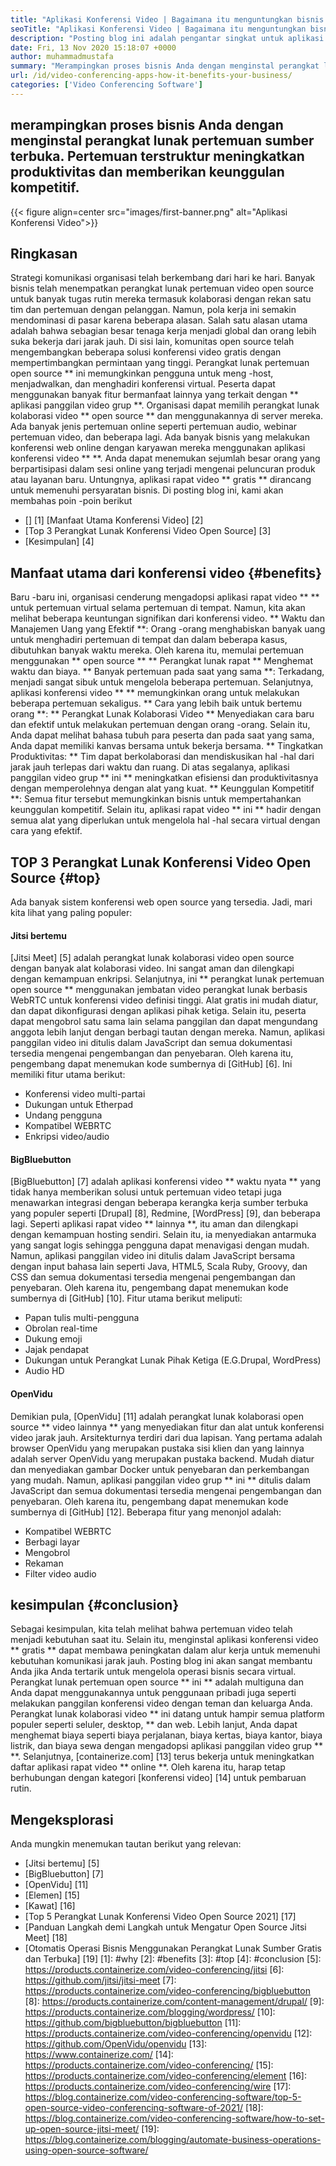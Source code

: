 ```yaml
---
title: "Aplikasi Konferensi Video | Bagaimana itu menguntungkan bisnis Anda" 
seoTitle: "Aplikasi Konferensi Video | Bagaimana itu menguntungkan bisnis Anda" 
description: "Posting blog ini adalah pengantar singkat untuk aplikasi konferensi video gratis. Perangkat lunak kolaborasi gratis ini menyediakan berbagai fitur untuk pertemuan grup." 
date: Fri, 13 Nov 2020 15:18:07 +0000
author: muhammadmustafa
summary: "Merampingkan proses bisnis Anda dengan menginstal perangkat lunak pertemuan sumber terbuka. Pertemuan terstruktur meningkatkan produktivitas dan memberikan keunggulan kompetitif." 
url: /id/video-conferencing-apps-how-it-benefits-your-business/
categories: ['Video Conferencing Software']
---
```


## merampingkan proses bisnis Anda dengan menginstal perangkat lunak pertemuan sumber terbuka. Pertemuan terstruktur meningkatkan produktivitas dan memberikan keunggulan kompetitif.

{{< figure align=center src="images/first-banner.png" alt="Aplikasi Konferensi Video">}}


## Ringkasan
Strategi komunikasi organisasi telah berkembang dari hari ke hari. Banyak bisnis telah menempatkan perangkat lunak pertemuan video open source untuk banyak tugas rutin mereka termasuk kolaborasi dengan rekan satu tim dan pertemuan dengan pelanggan. Namun, pola kerja ini semakin mendominasi di pasar karena beberapa alasan. Salah satu alasan utama adalah bahwa sebagian besar tenaga kerja menjadi global dan orang lebih suka bekerja dari jarak jauh. Di sisi lain, komunitas open source telah mengembangkan beberapa solusi konferensi video gratis dengan mempertimbangkan permintaan yang tinggi. Perangkat lunak pertemuan open source ** ini memungkinkan pengguna untuk meng -host, menjadwalkan, dan menghadiri konferensi virtual. Peserta dapat menggunakan banyak fitur bermanfaat lainnya yang terkait dengan ** aplikasi panggilan video grup **. Organisasi dapat memilih perangkat lunak kolaborasi video ** open source ** dan menggunakannya di server mereka. Ada banyak jenis pertemuan online seperti pertemuan audio, webinar pertemuan video, dan beberapa lagi.
Ada banyak bisnis yang melakukan konferensi web online dengan karyawan mereka menggunakan aplikasi konferensi video ** **. Anda dapat menemukan sejumlah besar orang yang berpartisipasi dalam sesi online yang terjadi mengenai peluncuran produk atau layanan baru. Untungnya, aplikasi rapat video ** gratis ** dirancang untuk memenuhi persyaratan bisnis. Di posting blog ini, kami akan membahas poin -poin berikut
  * [] [1] [Manfaat Utama Konferensi Video] [2]
  * [Top 3 Perangkat Lunak Konferensi Video Open Source] [3]
  * [Kesimpulan] [4]

## Manfaat utama dari konferensi video {#benefits}
Baru -baru ini, organisasi cenderung mengadopsi aplikasi rapat video ** ** untuk pertemuan virtual selama pertemuan di tempat. Namun, kita akan melihat beberapa keuntungan signifikan dari konferensi video.
** Waktu dan Manajemen Uang yang Efektif **: Orang -orang menghabiskan banyak uang untuk menghadiri pertemuan di tempat dan dalam beberapa kasus, dibutuhkan banyak waktu mereka. Oleh karena itu, memulai pertemuan menggunakan ** open source ** ** Perangkat lunak rapat ** Menghemat waktu dan biaya.
** Banyak pertemuan pada saat yang sama **: Terkadang, menjadi sangat sibuk untuk mengelola beberapa pertemuan. Selanjutnya, aplikasi konferensi video ** ** memungkinkan orang untuk melakukan beberapa pertemuan sekaligus.
** Cara yang lebih baik untuk bertemu orang **: ** Perangkat Lunak Kolaborasi Video ** Menyediakan cara baru dan efektif untuk melakukan pertemuan dengan orang -orang. Selain itu, Anda dapat melihat bahasa tubuh para peserta dan pada saat yang sama, Anda dapat memiliki kanvas bersama untuk bekerja bersama.
** Tingkatkan Produktivitas: ** Tim dapat berkolaborasi dan mendiskusikan hal -hal dari jarak jauh terlepas dari waktu dan ruang. Di atas segalanya, aplikasi panggilan video grup ** ini ** meningkatkan efisiensi dan produktivitasnya dengan memperolehnya dengan alat yang kuat.
** Keunggulan Kompetitif **: Semua fitur tersebut memungkinkan bisnis untuk mempertahankan keunggulan kompetitif. Selain itu, aplikasi rapat video ** ini ** hadir dengan semua alat yang diperlukan untuk mengelola hal -hal secara virtual dengan cara yang efektif.

## TOP 3 Perangkat Lunak Konferensi Video Open Source {#top}
Ada banyak sistem konferensi web open source yang tersedia. Jadi, mari kita lihat yang paling populer:

#### Jitsi bertemu
[Jitsi Meet] [5] adalah perangkat lunak kolaborasi video open source dengan banyak alat kolaborasi video. Ini sangat aman dan dilengkapi dengan kemampuan enkripsi. Selanjutnya, ini ** perangkat lunak pertemuan open source ** menggunakan jembatan video perangkat lunak berbasis WebRTC untuk konferensi video definisi tinggi. Alat gratis ini mudah diatur, dan dapat dikonfigurasi dengan aplikasi pihak ketiga. Selain itu, peserta dapat mengobrol satu sama lain selama panggilan dan dapat mengundang anggota lebih lanjut dengan berbagi tautan dengan mereka. Namun, aplikasi panggilan video ini ditulis dalam JavaScript dan semua dokumentasi tersedia mengenai pengembangan dan penyebaran. Oleh karena itu, pengembang dapat menemukan kode sumbernya di [GitHub] [6]. Ini memiliki fitur utama berikut:
  * Konferensi video multi-partai
  * Dukungan untuk Etherpad
  * Undang pengguna
  * Kompatibel WEBRTC
  * Enkripsi video/audio

#### BigBluebutton
[BigBluebutton] [7] adalah aplikasi konferensi video ** waktu nyata ** yang tidak hanya memberikan solusi untuk pertemuan video tetapi juga menawarkan integrasi dengan beberapa kerangka kerja sumber terbuka yang populer seperti [Drupal] [8], Redmine, [WordPress] [9], dan beberapa lagi. Seperti aplikasi rapat video ** lainnya **, itu aman dan dilengkapi dengan kemampuan hosting sendiri. Selain itu, ia menyediakan antarmuka yang sangat logis sehingga pengguna dapat menavigasi dengan mudah. Namun, aplikasi panggilan video ini ditulis dalam JavaScript bersama dengan input bahasa lain seperti Java, HTML5, Scala Ruby, Groovy, dan CSS dan semua dokumentasi tersedia mengenai pengembangan dan penyebaran. Oleh karena itu, pengembang dapat menemukan kode sumbernya di [GitHub] [10]. Fitur utama berikut meliputi:
  * Papan tulis multi-pengguna
  * Obrolan real-time
  * Dukung emoji
  * Jajak pendapat
  * Dukungan untuk Perangkat Lunak Pihak Ketiga (E.G.Drupal, WordPress)
  * Audio HD

#### OpenVidu
Demikian pula, [OpenVidu] [11] adalah perangkat lunak kolaborasi open source ** video lainnya ** yang menyediakan fitur dan alat untuk konferensi video jarak jauh. Arsitekturnya terdiri dari dua lapisan. Yang pertama adalah browser OpenVidu yang merupakan pustaka sisi klien dan yang lainnya adalah server OpenVidu yang merupakan pustaka backend. Mudah diatur dan menyediakan gambar Docker untuk penyebaran dan perkembangan yang mudah. Namun, aplikasi panggilan video grup ** ini ** ditulis dalam JavaScript dan semua dokumentasi tersedia mengenai pengembangan dan penyebaran. Oleh karena itu, pengembang dapat menemukan kode sumbernya di [GitHub] [12]. Beberapa fitur yang menonjol adalah:
  * Kompatibel WEBRTC
  * Berbagi layar
  * Mengobrol
  * Rekaman
  * Filter video audio

## kesimpulan {#conclusion}
Sebagai kesimpulan, kita telah melihat bahwa pertemuan video telah menjadi kebutuhan saat itu. Selain itu, menginstal aplikasi konferensi video ** gratis ** dapat membawa peningkatan dalam alur kerja untuk memenuhi kebutuhan komunikasi jarak jauh. Posting blog ini akan sangat membantu Anda jika Anda tertarik untuk mengelola operasi bisnis secara virtual. Perangkat lunak pertemuan open source ** ini ** adalah multiguna dan Anda dapat menggunakannya untuk penggunaan pribadi juga seperti melakukan panggilan konferensi video dengan teman dan keluarga Anda. Perangkat lunak kolaborasi video ** ini datang untuk hampir semua platform populer seperti seluler, desktop, ** dan web. Lebih lanjut, Anda dapat menghemat biaya seperti biaya perjalanan, biaya kertas, biaya kantor, biaya listrik, dan biaya sewa dengan mengadopsi aplikasi panggilan video grup ** **.
Selanjutnya, [containerize.com] [13] terus bekerja untuk meningkatkan daftar aplikasi rapat video ** online **. Oleh karena itu, harap tetap berhubungan dengan kategori [konferensi video] [14] untuk pembaruan rutin.

## Mengeksplorasi
Anda mungkin menemukan tautan berikut yang relevan:
  * [Jitsi bertemu] [5]
  * [BigBluebutton] [7]
  * [OpenVidu] [11]
  * [Elemen] [15]
  * [Kawat] [16]
  * [Top 5 Perangkat Lunak Konferensi Video Open Source 2021] [17]
  * [Panduan Langkah demi Langkah untuk Mengatur Open Source Jitsi Meet] [18]
  * [Otomatis Operasi Bisnis Menggunakan Perangkat Lunak Sumber Gratis dan Terbuka] [19]
[1]: #why
[2]: #benefits
[3]: #top
[4]: #conclusion
[5]: https://products.containerize.com/video-conferencing/jitsi
[6]: https://github.com/jitsi/jitsi-meet
[7]: https://products.containerize.com/video-conferencing/bigbluebutton
[8]: https://products.containerize.com/content-management/drupal/
[9]: https://products.containerize.com/blogging/wordpress/
[10]: https://github.com/bigbluebutton/bigbluebutton
[11]: https://products.containerize.com/video-conferencing/openvidu
[12]: https://github.com/OpenVidu/openvidu
[13]: https://www.containerize.com/
[14]: https://products.containerize.com/video-conferencing/
[15]: https://products.containerize.com/video-conferencing/element
[16]: https://products.containerize.com/video-conferencing/wire
[17]: https://blog.containerize.com/video-conferencing-software/top-5-open-source-video-conferencing-software-of-2021/
[18]: https://blog.containerize.com/video-conferencing-software/how-to-set-up-open-source-jitsi-meet/
[19]: https://blog.containerize.com/blogging/automate-business-operations-using-open-source-software/
